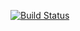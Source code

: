 [![Build Status](https://travis-ci.org/khaosans/supermarket.svg)](https://travis-ci.org/khaosans/supermarket)